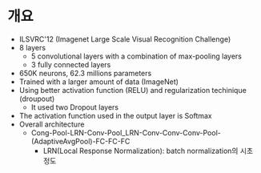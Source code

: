 # 개요
- ILSVRC'12 (Imagenet Large Scale Visual Recognition Challenge)
- 8 layers
  - 5 convolutional layers with a combination of max-pooling layers
  - 3 fully connected layers
- 650K neurons, 62.3 millions parameters 
- Trained with a larger amount of data (ImageNet)
- Using better activation function (RELU) and regularization techinique (droupout)
  - It used two Dropout layers
- The activation function used in the output layer is Softmax
- Overall architecture
  - Cong-Pool-LRN-Conv-Pool_LRN-Conv-Conv-Conv-Pool-(AdaptiveAvgPool)-FC-FC-FC
    - LRN(Local Response Normalization): batch normalization의 시초 정도
